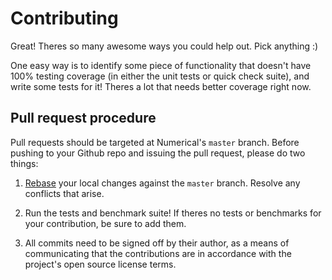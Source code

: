 # Contributing
Great! Theres so many awesome ways you could help out. Pick anything :)

One easy way is to identify some piece of functionality that doesn't have
100% testing coverage (in either the unit tests or quick check suite), and
write some tests for it! Theres a lot that needs better coverage right now.



## Pull request procedure

Pull requests should be targeted at Numerical's `master` branch.
Before pushing to your Github repo and issuing the pull request,
please do two things:

1. [Rebase](http://git-scm.com/book/en/Git-Branching-Rebasing) your
   local changes against the `master` branch. Resolve any conflicts
   that arise.

2. Run the tests and benchmark suite! If theres no tests or benchmarks for your contribution, be sure to add them.


3. All commits need to be signed off by their author, as a means of communicating that the contributions are in accordance with the project's open source license terms.
